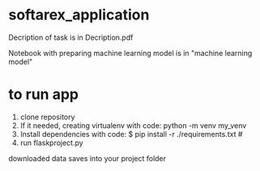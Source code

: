 # softarex_application

Decription of task is in Decription.pdf

Notebook with preparing machine learning model is in "machine learning model"
# to run app
1) clone repository
2) If it needed, creating virtualenv with code: python -m venv my_venv
3) Install dependencies with code: $ pip install -r ./requirements.txt #
4) run flaskproject.py

downloaded data saves into your project folder
